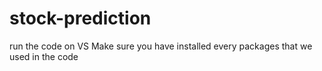 # stock-prediction
run the code on VS
Make sure you have installed every packages that we used in the code
